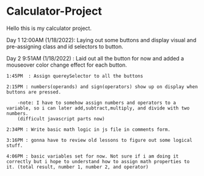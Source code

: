 # Calculator-Project

Hello this is my calculator project.

Day 1 12:00AM (1/18/2022): Laying out some buttons and display visual and pre-assigning class and id selectors to button. 

Day 2 9:51AM (1/18/2022) : Laid out all the button for now and added a mouseover color change effect for each button.

    1:45PM  : Assign quereySelector to all the buttons

    2:15PM : numbers(operands) and sign(operators) show up on display when buttons are pressed.
    
        -note: I have to somehow assign numbers and operators to a variable, so i can later add,subtract,multiply, and divide with two numbers.
        (difficult javascript parts now)

    2:34PM : Write basic math logic in js file in comments form.

    3:16PM : gonna have to review old lessons to figure out some logical stuff.

    4:06PM : basic variables set for now. Not sure if i am doing it correctly but i hope to understand how to assign math properties to it. (total result, number 1, number 2, and operator)
